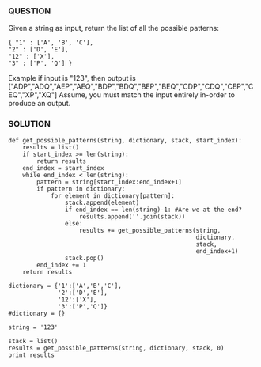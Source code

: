### QUESTION
Given a string as input, return the list of all the possible patterns:

```
{ "1" : ['A', 'B', 'C'],
"2" : ['D', 'E'],
"12" : ['X'],
"3" : ['P', 'Q'] }
```

Example if input is "123", then output is ["ADP","ADQ","AEP","AEQ","BDP","BDQ","BEP","BEQ","CDP","CDQ","CEP","CEQ","XP","XQ"]
Assume, you must match the input entirely in-order to produce an output.


### SOLUTION
```
def get_possible_patterns(string, dictionary, stack, start_index):
    results = list()
    if start_index >= len(string):
        return results
    end_index = start_index
    while end_index < len(string):
        pattern = string[start_index:end_index+1]
        if pattern in dictionary:
            for element in dictionary[pattern]:
                stack.append(element)
                if end_index == len(string)-1: #Are we at the end?
                    results.append(''.join(stack))
                else:
                    results += get_possible_patterns(string, 
                                                     dictionary, 
                                                     stack, 
                                                     end_index+1)
                stack.pop()
        end_index += 1
    return results

dictionary = {'1':['A','B','C'],
              '2':['D','E'],
              '12':['X'],
              '3':['P','Q']}
#dictionary = {}

string = '123'

stack = list()
results = get_possible_patterns(string, dictionary, stack, 0)
print results
```
